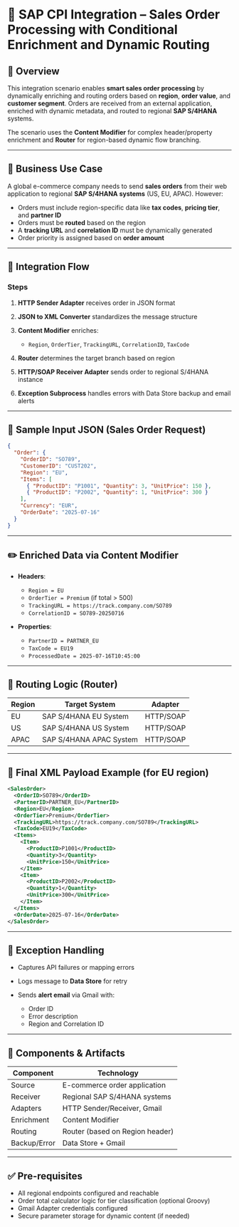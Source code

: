 # 📘 SAP CPI Integration – Sales Order Processing with Conditional Enrichment and Dynamic Routing

## 📌 Overview

This integration scenario enables **smart sales order processing** by dynamically enriching and routing orders based on **region**, **order value**, and **customer segment**. Orders are received from an external application, enriched with dynamic metadata, and routed to regional **SAP S/4HANA** systems.

The scenario uses the **Content Modifier** for complex header/property enrichment and **Router** for region-based dynamic flow branching.

---

## 🏢 Business Use Case

A global e-commerce company needs to send **sales orders** from their web application to regional **SAP S/4HANA systems** (US, EU, APAC). However:

* Orders must include region-specific data like **tax codes**, **pricing tier**, and **partner ID**
* Orders must be **routed** based on the region
* A **tracking URL** and **correlation ID** must be dynamically generated
* Order priority is assigned based on **order amount**

---

## 🔁 Integration Flow

### Steps

1. **HTTP Sender Adapter** receives order in JSON format
2. **JSON to XML Converter** standardizes the message structure
3. **Content Modifier** enriches:

   * `Region`, `OrderTier`, `TrackingURL`, `CorrelationID`, `TaxCode`
4. **Router** determines the target branch based on region
5. **HTTP/SOAP Receiver Adapter** sends order to regional S/4HANA instance
6. **Exception Subprocess** handles errors with Data Store backup and email alerts

---

## 🧾 Sample Input JSON (Sales Order Request)

```json
{
  "Order": {
    "OrderID": "SO789",
    "CustomerID": "CUST202",
    "Region": "EU",
    "Items": [
      { "ProductID": "P1001", "Quantity": 3, "UnitPrice": 150 },
      { "ProductID": "P2002", "Quantity": 1, "UnitPrice": 300 }
    ],
    "Currency": "EUR",
    "OrderDate": "2025-07-16"
  }
}
```

---

## ✏️ Enriched Data via Content Modifier

* **Headers**:

  * `Region = EU`
  * `OrderTier = Premium` (if total > 500)
  * `TrackingURL = https://track.company.com/SO789`
  * `CorrelationID = SO789-20250716`
* **Properties**:

  * `PartnerID = PARTNER_EU`
  * `TaxCode = EU19`
  * `ProcessedDate = 2025-07-16T10:45:00`

---

## 🔀 Routing Logic (Router)

| Region | Target System           | Adapter   |
| ------ | ----------------------- | --------- |
| EU     | SAP S/4HANA EU System   | HTTP/SOAP |
| US     | SAP S/4HANA US System   | HTTP/SOAP |
| APAC   | SAP S/4HANA APAC System | HTTP/SOAP |

---

## 🧾 Final XML Payload Example (for EU region)

```xml
<SalesOrder>
  <OrderID>SO789</OrderID>
  <PartnerID>PARTNER_EU</PartnerID>
  <Region>EU</Region>
  <OrderTier>Premium</OrderTier>
  <TrackingURL>https://track.company.com/SO789</TrackingURL>
  <TaxCode>EU19</TaxCode>
  <Items>
    <Item>
      <ProductID>P1001</ProductID>
      <Quantity>3</Quantity>
      <UnitPrice>150</UnitPrice>
    </Item>
    <Item>
      <ProductID>P2002</ProductID>
      <Quantity>1</Quantity>
      <UnitPrice>300</UnitPrice>
    </Item>
  </Items>
  <OrderDate>2025-07-16</OrderDate>
</SalesOrder>
```

---

## 📧 Exception Handling

* Captures API failures or mapping errors
* Logs message to **Data Store** for retry
* Sends **alert email** via Gmail with:

  * Order ID
  * Error description
  * Region and Correlation ID

---

## 🧩 Components & Artifacts

| Component    | Technology                      |
| ------------ | ------------------------------- |
| Source       | E-commerce order application    |
| Receiver     | Regional SAP S/4HANA systems    |
| Adapters     | HTTP Sender/Receiver, Gmail     |
| Enrichment   | Content Modifier                |
| Routing      | Router (based on Region header) |
| Backup/Error | Data Store + Gmail              |

---

## ✅ Pre-requisites

* All regional endpoints configured and reachable
* Order total calculator logic for tier classification (optional Groovy)
* Gmail Adapter credentials configured
* Secure parameter storage for dynamic content (if needed)

